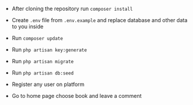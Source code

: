 * After cloning the repository run `composer install`
* Create `.env` file from `.env.example` and replace database and other data to you inside
* Run `composer update`
* Run `php artisan key:generate`
* Run `php artisan migrate`
* Run `php artisan db:seed`
 
* Register any user on platform
* Go to home page choose book and leave a comment
